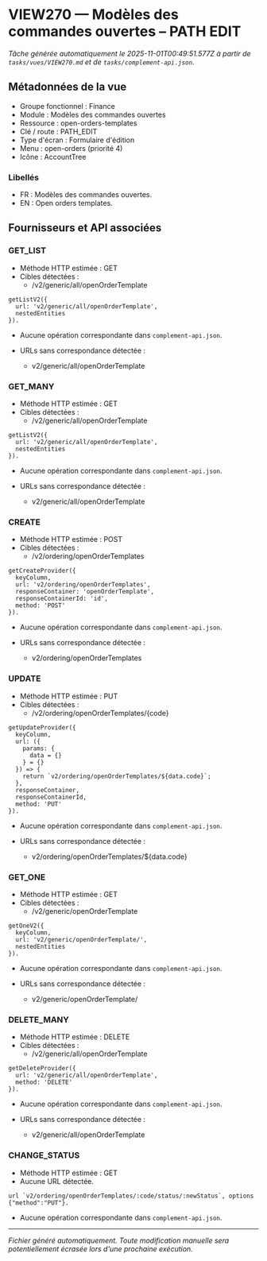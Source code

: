 # VIEW270 — Modèles des commandes ouvertes – PATH EDIT

_Tâche générée automatiquement le 2025-11-01T00:49:51.577Z à partir de `tasks/vues/VIEW270.md` et de `tasks/complement-api.json`._

## Métadonnées de la vue

- Groupe fonctionnel : Finance
- Module : Modèles des commandes ouvertes
- Ressource : open-orders-templates
- Clé / route : PATH_EDIT
- Type d'écran : Formulaire d'édition
- Menu : open-orders (priorité 4)
- Icône : AccountTree

### Libellés
- FR : Modèles des commandes ouvertes.
- EN : Open orders templates.

## Fournisseurs et API associées

### GET_LIST

- Méthode HTTP estimée : GET
- Cibles détectées :
  - /v2/generic/all/openOrderTemplate

```text
getListV2({
  url: 'v2/generic/all/openOrderTemplate',
  nestedEntities
}).
```

- Aucune opération correspondante dans `complement-api.json`.

- URLs sans correspondance détectée :
  - v2/generic/all/openOrderTemplate

### GET_MANY

- Méthode HTTP estimée : GET
- Cibles détectées :
  - /v2/generic/all/openOrderTemplate

```text
getListV2({
  url: 'v2/generic/all/openOrderTemplate',
  nestedEntities
}).
```

- Aucune opération correspondante dans `complement-api.json`.

- URLs sans correspondance détectée :
  - v2/generic/all/openOrderTemplate

### CREATE

- Méthode HTTP estimée : POST
- Cibles détectées :
  - /v2/ordering/openOrderTemplates

```text
getCreateProvider({
  keyColumn,
  url: 'v2/ordering/openOrderTemplates',
  responseContainer: 'openOrderTemplate',
  responseContainerId: 'id',
  method: 'POST'
}).
```

- Aucune opération correspondante dans `complement-api.json`.

- URLs sans correspondance détectée :
  - v2/ordering/openOrderTemplates

### UPDATE

- Méthode HTTP estimée : PUT
- Cibles détectées :
  - /v2/ordering/openOrderTemplates/{code}

```text
getUpdateProvider({
  keyColumn,
  url: ({
    params: {
      data = {}
    } = {}
  }) => {
    return `v2/ordering/openOrderTemplates/${data.code}`;
  },
  responseContainer,
  responseContainerId,
  method: 'PUT'
}).
```

- Aucune opération correspondante dans `complement-api.json`.

- URLs sans correspondance détectée :
  - v2/ordering/openOrderTemplates/${data.code}

### GET_ONE

- Méthode HTTP estimée : GET
- Cibles détectées :
  - /v2/generic/openOrderTemplate

```text
getOneV2({
  keyColumn,
  url: 'v2/generic/openOrderTemplate/',
  nestedEntities
}).
```

- Aucune opération correspondante dans `complement-api.json`.

- URLs sans correspondance détectée :
  - v2/generic/openOrderTemplate/

### DELETE_MANY

- Méthode HTTP estimée : DELETE
- Cibles détectées :
  - /v2/generic/all/openOrderTemplate

```text
getDeleteProvider({
  url: 'v2/generic/all/openOrderTemplate',
  method: 'DELETE'
}).
```

- Aucune opération correspondante dans `complement-api.json`.

- URLs sans correspondance détectée :
  - v2/generic/all/openOrderTemplate

### CHANGE_STATUS

- Méthode HTTP estimée : GET
- Aucune URL détectée.

```text
url `v2/ordering/openOrderTemplates/:code/status/:newStatus`, options {"method":"PUT"}.
```

- Aucune opération correspondante dans `complement-api.json`.

---

_Fichier généré automatiquement. Toute modification manuelle sera potentiellement écrasée lors d'une prochaine exécution._
